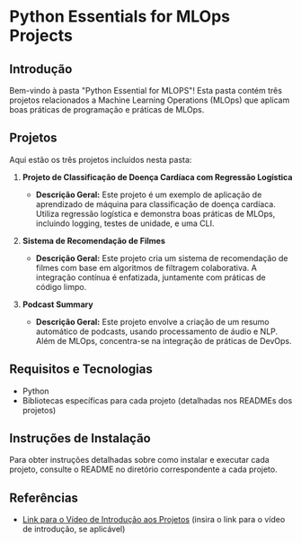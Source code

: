 # Python Essentials for MLOps Projects

## Introdução
Bem-vindo à pasta "Python Essential for MLOPS"! Esta pasta contém três projetos relacionados a Machine Learning Operations (MLOps) que aplicam boas práticas de programação e práticas de MLOps.

## Projetos
Aqui estão os três projetos incluídos nesta pasta:

1. **Projeto de Classificação de Doença Cardíaca com Regressão Logística**
   - **Descrição Geral:** Este projeto é um exemplo de aplicação de aprendizado de máquina para classificação de doença cardíaca. Utiliza regressão logística e demonstra boas práticas de MLOps, incluindo logging, testes de unidade, e uma CLI.

2. **Sistema de Recomendação de Filmes**
   - **Descrição Geral:** Este projeto cria um sistema de recomendação de filmes com base em algoritmos de filtragem colaborativa. A integração contínua é enfatizada, juntamente com práticas de código limpo.

3. **Podcast Summary**
   - **Descrição Geral:** Este projeto envolve a criação de um resumo automático de podcasts, usando processamento de áudio e NLP. Além de MLOps, concentra-se na integração de práticas de DevOps.

## Requisitos e Tecnologias
- Python
- Bibliotecas específicas para cada projeto (detalhadas nos READMEs dos projetos)

## Instruções de Instalação
Para obter instruções detalhadas sobre como instalar e executar cada projeto, consulte o README no diretório correspondente a cada projeto.

## Referências
- [Link para o Vídeo de Introdução aos Projetos](#) (insira o link para o vídeo de introdução, se aplicável)
